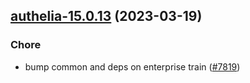 

## [authelia-15.0.13](https://github.com/truecharts/charts/compare/authelia-15.0.12...authelia-15.0.13) (2023-03-19)

### Chore

- bump common and deps on enterprise train ([#7819](https://github.com/truecharts/charts/issues/7819))
  
  